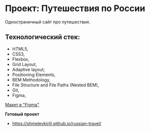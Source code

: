 # Проект: Путешествия по России

Одностраничный сайт про путешествия.

## Технологический стек:
* HTML5, 
* CSS3, 
* Flexbox, 
* Grid Layout,
* Adaptive layout; 
* Positioning Elements, 
* BEM Methodology, 
* File Structure and File Paths (Nested BEM), 
* Git, 
* Figma, 

[Макет в "Figma"](https://www.figma.com/file/w3Bb1v9Vq08lIoiIYLPegP/gotrip7?node-id=0%3A1)

**Готовый проект**

* https://shmelevkirill.github.io/russian-travel/
